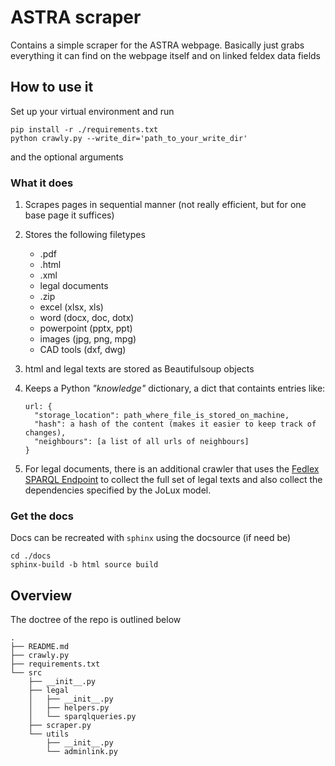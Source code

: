 # ASTRA scraper

Contains a simple scraper for the ASTRA webpage. Basically just grabs everything it can find on the webpage itself and on linked feldex data fields 

## How to use it

Set up your virtual environment and run

```
pip install -r ./requirements.txt
python crawly.py --write_dir='path_to_your_write_dir'
```
and the optional arguments

### What it does
1. Scrapes pages in sequential manner (not really efficient, but for one base page it suffices)
2. Stores the following filetypes
	* .pdf
	* .html
	* .xml
	* legal documents
	* .zip
	* excel (xlsx, xls)
	* word (docx, doc, dotx)
	* powerpoint (pptx, ppt)
	* images (jpg, png, mpg)
	* CAD tools (dxf, dwg)
3. html and legal texts are stored as Beautifulsoup objects
4. Keeps a Python _"knowledge"_ dictionary, a dict that containts entries like:

	```
	url: {
	  "storage_location": path_where_file_is_stored_on_machine,
	  "hash": a hash of the content (makes it easier to keep track of changes),
	  "neighbours": [a list of all urls of neighbours]
	}
	```
5. For legal documents, there is an additional crawler that uses the [Fedlex SPARQL Endpoint](https://lindas.admin.ch/data-usage/fedlex/) to collect the full set of legal texts and also collect the dependencies specified by the JoLux model. 


### Get the docs

Docs can be recreated with `sphinx` using the docsource (if need be)
```
cd ./docs
sphinx-build -b html source build
```

## Overview
The doctree of the repo is outlined below
```
.
├── README.md
├── crawly.py
├── requirements.txt
└── src
    ├── __init__.py
    ├── legal
    │   ├── __init__.py
    │   ├── helpers.py
    │   └── sparqlqueries.py
    ├── scraper.py
    └── utils
        ├── __init__.py
        └── adminlink.py
```